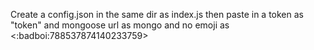 Create a config.json in the same dir as index.js then paste in a token as "token" and mongoose url as mongo and no emoji as <:badboi:788537874140233759>